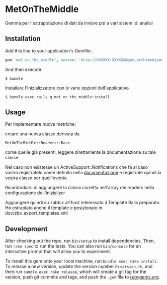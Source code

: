 # MetOnTheMiddle

Gemma per l'estrapolazione di dati da inviare poi a vari 
sistemi di analisi

## Installation

Add this line to your application's Gemfile:

```ruby
gem 'met_on_the_middle', source: 'http://XXXXXX:XXXXXX@gem.archimedianet.it' 
```

And then execute:

    $ bundle
    
Installare l'inizializzatore con le varie opzioni dell'applicativo

    $ bundle exec rails g met_on_the_middle:install
      


## Usage

Per implementare nuove metriche:

creare una nuova classe derivata da

    MetOnTheMiddle::Readers::Base
    
come quelle già presenti, leggere direttamente la documentazione 
su tale classe

Nel caso non esistesse un ActiveSupport::Notifications che fa al caso vostro
registratelo come definito nella 
[documentazione](http://guides.rubyonrails.org/active_support_instrumentation.html)
 e registrate quindi la vostra classe per quell'evento
 
Ricordardarsi di aggiungere la classe corretta nell'array dei readers nella 
configurazione dell'inizializer
 
 
Aggiungere quindi su zabbix all'host interessato il Template Rails preparato.
Ho estraolato anche il template e posizionato in doc/zbx_export_templates.xml

## Development

After checking out the repo, run `bin/setup` to install dependencies. Then, run `rake spec` to run the tests. You can also run `bin/console` for an interactive prompt that will allow you to experiment.

To install this gem onto your local machine, run `bundle exec rake install`. To release a new version, update the version number in `version.rb`, and then run `bundle exec rake release`, which will create a git tag for the version, push git commits and tags, and push the `.gem` file to [rubygems.org](https://rubygems.org).

